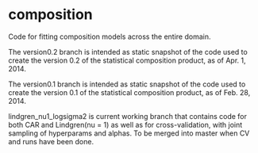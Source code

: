 composition
===========

Code for fitting composition models across the entire domain.

The version0.2 branch is intended as static snapshot of the code used to create the version 0.2 of the statistical composition product, as of Apr. 1, 2014.

The version0.1 branch is intended as static snapshot of the code used to create the version 0.1 of the statistical composition product, as of Feb. 28, 2014.

lindgren_nu1_logsigma2 is current working branch that contains code for both CAR and Lindgren(nu = 1) as well as for cross-validation, with joint sampling of hyperparams and alphas. To be merged into master when CV and runs have been done.
